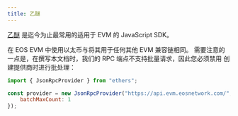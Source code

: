 ```yaml
---
title: 乙醚
---
```




[乙醚](https://github.com/ethers-io/ethers.js) 是迄今为止最常用的适用于 EVM 的 JavaScript SDK。

在 EOS EVM 中使用以太币与将其用于任何其他 EVM 兼容链相同。
需要注意的一点是，在撰写本文档时，我们的 RPC 端点不支持批量请求，因此您必须禁用
创建提供商时进行批处理：

```javascript
import { JsonRpcProvider } from "ethers";

const provider = new JsonRpcProvider("https://api.evm.eosnetwork.com/", undefined, {
    batchMaxCount: 1
});
```
